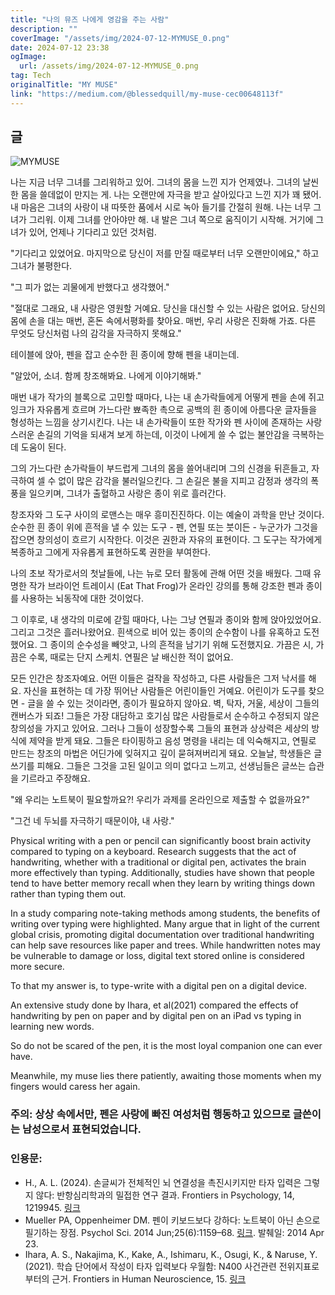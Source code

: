 ```yaml
---
title: "나의 뮤즈 나에게 영감을 주는 사람"
description: ""
coverImage: "/assets/img/2024-07-12-MYMUSE_0.png"
date: 2024-07-12 23:38
ogImage: 
  url: /assets/img/2024-07-12-MYMUSE_0.png
tag: Tech
originalTitle: "MY MUSE"
link: "https://medium.com/@blessedquill/my-muse-cec00648113f"
---
```



## 글

![MYMUSE](/assets/img/2024-07-12-MYMUSE_0.png)

나는 지금 너무 그녀를 그리워하고 있어.
그녀의 몸을 느낀 지가 언제였나. 그녀의 날씬한 몸을 쓸데없이 만지는 게.
나는 오랜만에 자극을 받고 살아있다고 느낀 지가 꽤 됐어.
내 마음은 그녀의 사랑이 내 따뜻한 품에서 시로 녹아 들기를 간절히 원해.
나는 너무 그녀가 그리워. 이제 그녀를 안아야만 해.
내 발은 그녀 쪽으로 움직이기 시작해.
거기에 그녀가 있어, 언제나 기다리고 있던 것처럼.

"기다리고 있었어요. 마지막으로 당신이 저를 만질 때로부터 너무 오랜만이에요," 하고 그녀가 불평한다.

<div class="content-ad"></div>

"그 피가 없는 괴물에게 반했다고 생각했어."

"절대로 그래요, 내 사랑은 영원할 거예요. 당신을 대신할 수 있는 사람은 없어요. 당신의 몸에 손을 대는 매번, 혼돈 속에서평화를 찾아요. 매번, 우리 사랑은 진화해 가죠. 다른 무엇도 당신처럼 나의 감각을 자극하지 못해요."

테이블에 앉아, 펜을 잡고 순수한 흰 종이에 향해 펜을 내미는데.

"알았어, 소녀. 함께 창조해봐요. 나에게 이야기해봐."

<div class="content-ad"></div>

매번 내가 작가의 블록으로 고민할 때마다, 나는 내 손가락들에게 어떻게 펜을 손에 쥐고 잉크가 자유롭게 흐르며 가느다란 뾰족한 촉으로 공백의 흰 종이에 아름다운 글자들을 형성하는 느낌을 상기시킨다. 나는 내 손가락들이 또한 작가와 펜 사이에 존재하는 사랑스러운 손길의 기억을 되새겨 보게 하는데, 이것이 나에게 쓸 수 없는 불안감을 극복하는 데 도움이 된다.

그의 가느다란 손가락들이 부드럽게 그녀의 몸을 쓸어내리며 그의 신경을 뒤흔들고, 자극하여 셀 수 없이 많은 감각을 불러일으킨다. 그 손길은 불을 지피고 감정과 생각의 폭풍을 일으키며, 그녀가 출혈하고 사랑은 종이 위로 흘러간다.

창조자와 그 도구 사이의 로맨스는 매우 흥미진진하다. 이는 예술이 과학을 만난 것이다. 순수한 흰 종이 위에 흔적을 낼 수 있는 도구 - 펜, 연필 또는 붓이든 - 누군가가 그것을 잡으면 창의성이 흐르기 시작한다. 이것은 권한과 자유의 표현이다. 그 도구는 작가에게 복종하고 그에게 자유롭게 표현하도록 권한을 부여한다.

나의 초보 작가로서의 첫날들에, 나는 뉴로 모터 활동에 관해 어떤 것을 배웠다. 그때 유명한 작가 브라이언 트레이시 (Eat That Frog)가 온라인 강의를 통해 강조한 펜과 종이를 사용하는 뇌동작에 대한 것이었다.

<div class="content-ad"></div>

그 이후로, 내 생각의 미로에 갇힐 때마다, 나는 그냥 연필과 종이와 함께 앉아있었어요. 그리고 그것은 흘러나왔어요. 흰색으로 비어 있는 종이의 순수함이 나를 유혹하고 도전했어요. 그 종이의 순수성을 빼앗고, 나의 흔적을 남기기 위해 도전했지요. 가끔은 시, 가끔은 수록, 때로는 단지 스케치. 연필은 날 배신한 적이 없어요.

모든 인간은 창조자예요. 어떤 이들은 걸작을 작성하고, 다른 사람들은 그저 낙서를 해요. 자신을 표현하는 데 가장 뛰어난 사람들은 어린이들인 거예요. 어린이가 도구를 찾으면 - 글을 쓸 수 있는 것이라면, 종이가 필요하지 않아요. 벽, 탁자, 거울, 세상이 그들의 캔버스가 되죠! 그들은 가장 대담하고 호기심 많은 사람들로서 순수하고 수정되지 않은 창의성을 가지고 있어요. 그러나 그들이 성장할수록 그들의 표현과 상상력은 세상의 방식에 제약을 받게 돼요. 그들은 타이핑하고 음성 명령을 내리는 데 익숙해지고, 연필로 만드는 창조의 마법은 어딘가에 잊혀지고 깊이 묻혀져버리게 돼요. 오늘날, 학생들은 글쓰기를 피해요. 그들은 그것을 고된 일이고 의미 없다고 느끼고, 선생님들은 글쓰는 습관을 기르라고 주장해요.

"왜 우리는 노트북이 필요할까요?! 우리가 과제를 온라인으로 제출할 수 없을까요?"

"그건 네 두뇌를 자극하기 때문이야, 내 사랑."

<div class="content-ad"></div>

Physical writing with a pen or pencil can significantly boost brain activity compared to typing on a keyboard. Research suggests that the act of handwriting, whether with a traditional or digital pen, activates the brain more effectively than typing. Additionally, studies have shown that people tend to have better memory recall when they learn by writing things down rather than typing them out.

In a study comparing note-taking methods among students, the benefits of writing over typing were highlighted. Many argue that in light of the current global crisis, promoting digital documentation over traditional handwriting can help save resources like paper and trees. While handwritten notes may be vulnerable to damage or loss, digital text stored online is considered more secure.

<div class="content-ad"></div>

To that my answer is, to type-write with a digital pen on a digital device.

An extensive study done by Ihara, et al(2021) compared the effects of handwriting by pen on paper and by digital pen on an iPad vs typing in learning new words.

So do not be scared of the pen, it is the most loyal companion one can ever have.

Meanwhile, my muse lies there patiently, awaiting those moments when my fingers would caress her again.

<div class="content-ad"></div>

### 주의: 상상 속에서만, 펜은 사랑에 빠진 여성처럼 행동하고 있으므로 글쓴이는 남성으로서 표현되었습니다.

### 인용문:
- H., A. L. (2024). 손글씨가 전체적인 뇌 연결성을 촉진시키지만 타자 입력은 그렇지 않다: 반항심리학과의 밀접한 연구 결과. Frontiers in Psychology, 14, 1219945. [링크](https://doi.org/10.3389/fpsyg.2023.1219945)
- Mueller PA, Oppenheimer DM. 펜이 키보드보다 강하다: 노트북이 아닌 손으로 필기하는 장점. Psychol Sci. 2014 Jun;25(6):1159–68. [링크](https://doi.org/10.1177/0956797614524581). 발췌일: 2014 Apr 23. 
- Ihara, A. S., Nakajima, K., Kake, A., Ishimaru, K., Osugi, K., & Naruse, Y. (2021). 학습 단어에서 작성이 타자 입력보다 우월함: N400 사건관련 전위지표로부터의 근거. Frontiers in Human Neuroscience, 15. [링크](https://doi.org/10.3389/fnhum.2021.679191)